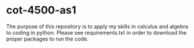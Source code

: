 # cot-4500-as1
The purpose of this repository is to apply my skills in calculus and algebra to coding in python.
Please see requirements.txt in order to download the proper packages to run the code.
